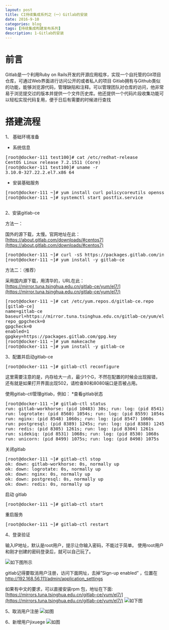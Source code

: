 ```yaml
---
layout: post
title: CI持续集成系列之（一）Gitlab的安装
date: 2016-9-10
categories: blog
tags: [持续集成构建发布系列]
description: 1-Gitlab的安装
---
```


# 前言

Gitlab是一个利用Ruby on Rails开发的开源应用程序，实现一个自托管的Git项目仓库，可通过Web界面进行访问公开的或者私人的项目 
Gitlab拥有与Github类似的功能，能够浏览源代码，管理缺陷和注释。可以管理团队对仓库的访问，他非常易于浏览提交过的版本并提供一个文件历史库。他还提供一个代码片段收集功能可以轻松实现代码复用，便于日后有需要的时候进行查找


# 搭建流程
1、 基础环境准备

- 系统信息
<pre>
[root@docker-111 test100]# cat /etc/redhat-release 
CentOS Linux release 7.2.1511 (Core) 
[root@docker-111 test100]# uname -r
3.10.0-327.22.2.el7.x86_64
</pre>

- 安装基础服务

<pre>
[root@docker-111 ~]# yum install curl policycoreutils openssh-server openssh-clients postfix -y
[root@docker-111 ~]# systemctl start postfix.service

</pre>

2、安装gitlab-ce

方法一：

国外的源下载，太慢。官网地址在此：[https://about.gitlab.com/downloads/#centos7](https://about.gitlab.com/downloads/#centos7)

<pre>
[root@docker-111 ~]# curl -sS https://packages.gitlab.com/install/repositories/gitlab/gitlab-ce/script.rpm.sh | sudo bash
[root@docker-111 ~]# yum install -y gitlab-ce
</pre>


方法二：（推荐）

采用国内源下载，用清华的，URL在此：[https://mirror.tuna.tsinghua.edu.cn/gitlab-ce/yum/el7/](https://mirror.tuna.tsinghua.edu.cn/gitlab-ce/yum/el7/)

<pre>
[root@docker-111 ~]# cat /etc/yum.repos.d/gitlab-ce.repo 
[gitlab-ce]
name=gitlab-ce
baseurl=https://mirror.tuna.tsinghua.edu.cn/gitlab-ce/yum/el7
repo_gpgcheck=0
gpgcheck=0
enabled=1
gpgkey=https://packages.gitlab.com/gpg.key
[root@docker-111 ~]# yum makecache
[root@docker-111 ~]# yum install -y gitlab-ce
</pre>

3、配置并启动gitlab-ce

<pre>
[root@docker-111 ~]# gitlab-ctl reconfigure
</pre>

这里需要注意的是，内存给大一点，最少1个G，不然在配置的时候会出现报错，还有就是如果打开界面出现502，请检查80和8080端口是否被占用。

使用gitlab-ctl管理gitlab，例如：
*查看gitlab状态

<pre>
[root@docker-111 ~]# gitlab-ctl status
run: gitlab-workhorse: (pid 10483) 30s; run: log: (pid 8541) 1066s
run: logrotate: (pid 8560) 1054s; run: log: (pid 8559) 1054s
run: nginx: (pid 8548) 1060s; run: log: (pid 8547) 1060s
run: postgresql: (pid 8389) 1245s; run: log: (pid 8388) 1245s
run: redis: (pid 8305) 1261s; run: log: (pid 8304) 1261s
run: sidekiq: (pid 8531) 1068s; run: log: (pid 8530) 1068s
run: unicorn: (pid 8499) 1075s; run: log: (pid 8498) 1075s
</pre>

关闭gitlab

<pre>
[root@docker-111 ~]# gitlab-ctl stop
ok: down: gitlab-workhorse: 0s, normally up
ok: down: logrotate: 0s, normally up
ok: down: nginx: 0s, normally up
ok: down: postgresql: 0s, normally up
ok: down: redis: 0s, normally up
</pre>

启动 gitlab

<pre>
[root@docker-111 ~]# gitlab-ctl start
</pre>

重启服务
<pre>
[root@docker-111 ~]# gitlab-ctl restart
</pre>

4、登录验证

输入IP地址，默认是root用户，提示让你输入密码，不能过于简单。
使用root用户和刚才创建的密码登录后，就可以自己玩了。

![如下图所示](http://ww1.sinaimg.cn/large/006eWBRhjw1f7omraoxcdj30xt0fbq7q.jpg)


gitlab记得要取消用户注册，访问下面网址，去掉”Sign-up enabled” ，位置在
http://192.168.56.111/admin/application_settings

如果有中文的要求，可以直接安装rpm 包，地址在下面:[https://mirrors.tuna.tsinghua.edu.cn/gitlab-ce/yum/el7/](https://mirrors.tuna.tsinghua.edu.cn/gitlab-ce/yum/el7/)
![如下图](http://ww2.sinaimg.cn/large/006eWBRhjw1f7omrvabtaj30n609l440.jpg)

5、取消用户注册
![如图](http://ww2.sinaimg.cn/large/005Dnba3jw1f7r8wladyog31440nkhdt.gif)

6、新增用户jixuege
![如图](http://ww4.sinaimg.cn/large/005Dnba3jw1f7r8x570jdg313s0nknpd.gif)